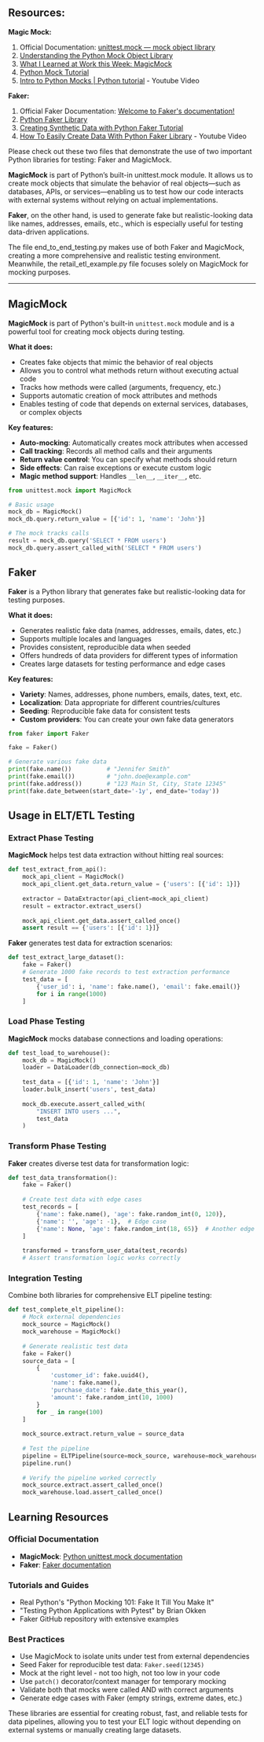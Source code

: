 ## **Resources:**

**Magic Mock:**  

1. Official Documentation: [unittest.mock — mock object library](https://docs.python.org/3/library/unittest.mock.html)
2. [Understanding the Python Mock Object Library](https://realpython.com/python-mock-library/)
3. [What I Learned at Work this Week: MagicMock](https://mike-diaz006.medium.com/what-i-learned-at-work-this-week-magicmock-61996506bc27)
4. [Python Mock Tutorial](https://python-mock-tutorial.readthedocs.io/en/latest/mock.html)
5. [Intro to Python Mocks | Python tutorial](https://www.youtube.com/watch?v=xT4SV7AH3G8) - Youtube Video

**Faker:**

1. Official Faker Documentation: [Welcome to Faker's documentation!](https://faker.readthedocs.io/)
2. [Python Faker Library](https://www.geeksforgeeks.org/python-faker-library/)
3. [Creating Synthetic Data with Python Faker Tutorial](https://www.datacamp.com/tutorial/creating-synthetic-data-with-python-faker-tutorial)
4. [How To Easily Create Data With Python Faker Library](https://www.youtube.com/watch?v=VJAEMZt_Uh0) - Youtube Video


Please check out these two files that demonstrate the use of two important Python libraries for testing: Faker and MagicMock.

**MagicMock** is part of Python’s built-in unittest.mock module. It allows us to create mock objects that simulate the behavior of real objects—such as databases, APIs, or services—enabling us to test how our code interacts with external systems without relying on actual implementations.

**Faker**, on the other hand, is used to generate fake but realistic-looking data like names, addresses, emails, etc., which is especially useful for testing data-driven applications.

The file end_to_end_testing.py makes use of both Faker and MagicMock, creating a more comprehensive and realistic testing environment. Meanwhile, the retail_etl_example.py file focuses solely on MagicMock for mocking purposes.


---


## MagicMock

**MagicMock** is part of Python's built-in `unittest.mock` module and is a powerful tool for creating mock objects during testing.

**What it does:**
- Creates fake objects that mimic the behavior of real objects
- Allows you to control what methods return without executing actual code
- Tracks how methods were called (arguments, frequency, etc.)
- Supports automatic creation of mock attributes and methods
- Enables testing of code that depends on external services, databases, or complex objects

**Key features:**
- **Auto-mocking**: Automatically creates mock attributes when accessed
- **Call tracking**: Records all method calls and their arguments
- **Return value control**: You can specify what methods should return
- **Side effects**: Can raise exceptions or execute custom logic
- **Magic method support**: Handles `__len__`, `__iter__`, etc.

```python
from unittest.mock import MagicMock

# Basic usage
mock_db = MagicMock()
mock_db.query.return_value = [{'id': 1, 'name': 'John'}]

# The mock tracks calls
result = mock_db.query('SELECT * FROM users')
mock_db.query.assert_called_with('SELECT * FROM users')
```

## Faker

**Faker** is a Python library that generates fake but realistic-looking data for testing purposes.

**What it does:**
- Generates realistic fake data (names, addresses, emails, dates, etc.)
- Supports multiple locales and languages
- Provides consistent, reproducible data when seeded
- Offers hundreds of data providers for different types of information
- Creates large datasets for testing performance and edge cases

**Key features:**
- **Variety**: Names, addresses, phone numbers, emails, dates, text, etc.
- **Localization**: Data appropriate for different countries/cultures
- **Seeding**: Reproducible fake data for consistent tests
- **Custom providers**: You can create your own fake data generators

```python
from faker import Faker

fake = Faker()

# Generate various fake data
print(fake.name())          # "Jennifer Smith"
print(fake.email())         # "john.doe@example.com"
print(fake.address())       # "123 Main St, City, State 12345"
print(fake.date_between(start_date='-1y', end_date='today'))
```

## Usage in ELT/ETL Testing

### Extract Phase Testing
**MagicMock** helps test data extraction without hitting real sources:
```python
def test_extract_from_api():
    mock_api_client = MagicMock()
    mock_api_client.get_data.return_value = {'users': [{'id': 1}]}
    
    extractor = DataExtractor(api_client=mock_api_client)
    result = extractor.extract_users()
    
    mock_api_client.get_data.assert_called_once()
    assert result == {'users': [{'id': 1}]}
```

**Faker** generates test data for extraction scenarios:
```python
def test_extract_large_dataset():
    fake = Faker()
    # Generate 1000 fake records to test extraction performance
    test_data = [
        {'user_id': i, 'name': fake.name(), 'email': fake.email()}
        for i in range(1000)
    ]
```

### Load Phase Testing
**MagicMock** mocks database connections and loading operations:
```python
def test_load_to_warehouse():
    mock_db = MagicMock()
    loader = DataLoader(db_connection=mock_db)
    
    test_data = [{'id': 1, 'name': 'John'}]
    loader.bulk_insert('users', test_data)
    
    mock_db.execute.assert_called_with(
        "INSERT INTO users ...", 
        test_data
    )
```

### Transform Phase Testing
**Faker** creates diverse test data for transformation logic:
```python
def test_data_transformation():
    fake = Faker()
    
    # Create test data with edge cases
    test_records = [
        {'name': fake.name(), 'age': fake.random_int(0, 120)},
        {'name': '', 'age': -1},  # Edge case
        {'name': None, 'age': fake.random_int(18, 65)}  # Another edge case
    ]
    
    transformed = transform_user_data(test_records)
    # Assert transformation logic works correctly
```

### Integration Testing
Combine both libraries for comprehensive ELT pipeline testing:
```python
def test_complete_elt_pipeline():
    # Mock external dependencies
    mock_source = MagicMock()
    mock_warehouse = MagicMock()
    
    # Generate realistic test data
    fake = Faker()
    source_data = [
        {
            'customer_id': fake.uuid4(),
            'name': fake.name(),
            'purchase_date': fake.date_this_year(),
            'amount': fake.random_int(10, 1000)
        }
        for _ in range(100)
    ]
    
    mock_source.extract.return_value = source_data
    
    # Test the pipeline
    pipeline = ELTPipeline(source=mock_source, warehouse=mock_warehouse)
    pipeline.run()
    
    # Verify the pipeline worked correctly
    mock_source.extract.assert_called_once()
    mock_warehouse.load.assert_called_once()
```

## Learning Resources

### Official Documentation
- **MagicMock**: [Python unittest.mock documentation](https://docs.python.org/3/library/unittest.mock.html)
- **Faker**: [Faker documentation](https://faker.readthedocs.io/)

### Tutorials and Guides
- Real Python's "Python Mocking 101: Fake It Till You Make It"
- "Testing Python Applications with Pytest" by Brian Okken
- Faker GitHub repository with extensive examples

### Best Practices
- Use MagicMock to isolate units under test from external dependencies
- Seed Faker for reproducible test data: `Faker.seed(12345)`
- Mock at the right level - not too high, not too low in your code
- Use `patch()` decorator/context manager for temporary mocking
- Validate both that mocks were called AND with correct arguments
- Generate edge cases with Faker (empty strings, extreme dates, etc.)

These libraries are essential for creating robust, fast, and reliable tests for data pipelines, allowing you to test your ELT logic without depending on external systems or manually creating large datasets.